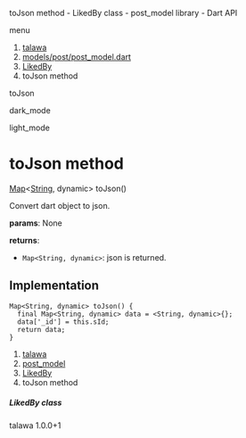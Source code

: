 




toJson method - LikedBy class - post\_model library - Dart API







menu

1. [talawa](../../index.html)
2. [models/post/post\_model.dart](../../file-___home_harshil_Desktop_open-source_palisadoes_talawa_lib_models_post_post_model/)
3. [LikedBy](../../file-___home_harshil_Desktop_open-source_palisadoes_talawa_lib_models_post_post_model/LikedBy-class.html)
4. toJson method

toJson


dark\_mode

light\_mode




# toJson method


[Map](https://api.flutter.dev/flutter/dart-core/Map-class.html)<[String](https://api.flutter.dev/flutter/dart-core/String-class.html), dynamic>
toJson()

Convert dart object to json.

**params**:
None

**returns**:

* `Map<String, dynamic>`: json is returned.

## Implementation

```
Map<String, dynamic> toJson() {
  final Map<String, dynamic> data = <String, dynamic>{};
  data['_id'] = this.sId;
  return data;
}
```

 


1. [talawa](../../index.html)
2. [post\_model](../../file-___home_harshil_Desktop_open-source_palisadoes_talawa_lib_models_post_post_model/)
3. [LikedBy](../../file-___home_harshil_Desktop_open-source_palisadoes_talawa_lib_models_post_post_model/LikedBy-class.html)
4. toJson method

##### LikedBy class





talawa
1.0.0+1






